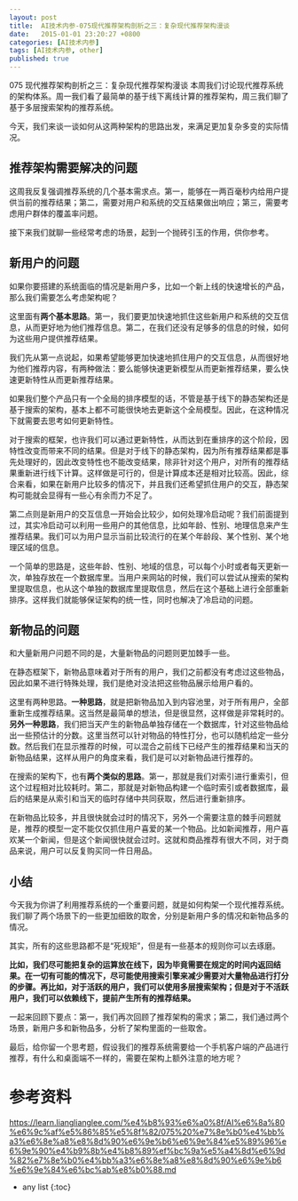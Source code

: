 ```yaml
---
layout: post
title:  AI技术内参-075现代推荐架构剖析之三：复杂现代推荐架构漫谈
date:   2015-01-01 23:20:27 +0800
categories: [AI技术内参]
tags: [AI技术内参, other]
published: true
---
```




075 现代推荐架构剖析之三：复杂现代推荐架构漫谈
本周我们讨论现代推荐系统的架构体系。周一我们看了最简单的基于线下离线计算的推荐架构，周三我们聊了基于多层搜索架构的推荐系统。

今天，我们来谈一谈如何从这两种架构的思路出发，来满足更加复杂多变的实际情况。

## 推荐架构需要解决的问题

这周我反复强调推荐系统的几个基本需求点。第一，能够在一两百毫秒内给用户提供当前的推荐结果；第二，需要对用户和系统的交互结果做出响应；第三，需要考虑用户群体的覆盖率问题。

接下来我们就聊一些经常考虑的场景，起到一个抛砖引玉的作用，供你参考。

## 新用户的问题

如果你要搭建的系统面临的情况是新用户多，比如一个新上线的快速增长的产品，那么我们需要怎么考虑架构呢？

这里面有**两个基本思路**。第一，我们要更加快速地抓住这些新用户和系统的交互信息，从而更好地为他们推荐信息。第二，在我们还没有足够多的信息的时候，如何为这些用户提供推荐结果。

我们先从第一点说起，如果希望能够更加快速地抓住用户的交互信息，从而很好地为他们推荐内容，有两种做法：要么能够快速更新模型从而更新推荐结果，要么快速更新特性从而更新推荐结果。

如果我们整个产品只有一个全局的排序模型的话，不管是基于线下的静态架构还是基于搜索的架构，基本上都不可能很快地去更新这个全局模型。因此，在这种情况下就需要去思考如何更新特性。

对于搜索的框架，也许我们可以通过更新特性，从而达到在重排序的这个阶段，因特性改变而带来不同的结果。但是对于线下的静态架构，因为所有推荐结果都是事先处理好的，因此改变特性也不能改变结果，除非针对这个用户，对所有的推荐结果重新进行线下计算。这样做是可行的，但是计算成本还是相对比较高。因此，综合来看，如果在新用户比较多的情况下，并且我们还希望抓住用户的交互，静态架构可能就会显得有一些心有余而力不足了。

第二点则是新用户的交互信息一开始会比较少，如何处理冷启动呢？我们前面提到过，其实冷启动可以利用一些用户的其他信息，比如年龄、性别、地理信息来产生推荐结果。我们可以为用户显示当前比较流行的在某个年龄段、某个性别、某个地理区域的信息。

一个简单的思路是，这些年龄、性别、地域的信息，可以每个小时或者每天更新一次，单独存放在一个数据库里。当用户来网站的时候，我们可以尝试从搜索的架构里提取信息，也从这个单独的数据库里提取信息，然后在这个基础上进行全部重新排序。这样我们就能够保证架构的统一性，同时也解决了冷启动的问题。

## 新物品的问题

和大量新用户问题不同的是，大量新物品的问题则更加棘手一些。

在静态框架下，新物品意味着对于所有的用户，我们之前都没有考虑过这些物品，因此如果不进行特殊处理，我们是绝对没法把这些物品展示给用户看的。

这里有两种思路。**一种思路**，就是把新物品加入到内容池里，对于所有用户，全部重新生成推荐结果。这当然是最简单的想法，但是很显然，这样做是非常耗时的。**另外一种思路**，我们把当天产生的新物品单独存储在一个数据库，针对这些物品给出一些预估计的分数。这里当然可以针对物品的特性打分，也可以随机给定一些分数。然后我们在显示推荐的时候，可以混合之前线下已经产生的推荐结果和当天的新物品结果，这样从用户的角度来看，我们是可以对新物品进行推荐的。

在搜索的架构下，也有**两个类似的思路**。第一，那就是我们对索引进行重索引，但这个过程相对比较耗时。第二，那就是对新物品构建一个临时索引或者数据库，最后的结果是从索引和当天的临时存储中共同获取，然后进行重新排序。

在新物品比较多，并且很快就会过时的情况下，另外一个需要注意的棘手问题就是，推荐的模型一定不能仅仅抓住用户喜爱的某一个物品。比如新闻推荐，用户喜欢某一个新闻，但是这个新闻很快就会过时。这就和商品推荐有很大不同，对于商品来说，用户可以反复购买同一件日用品。

## 小结

今天我为你讲了利用推荐系统的一个重要问题，就是如何构架一个现代推荐系统。我们聊了两个场景下的一些更加细致的取舍，分别是新用户多的情况和新物品多的情况。

其实，所有的这些思路都不是“死规矩”，但是有一些基本的规则你可以去琢磨。

**比如，我们尽可能把复杂的运算放在线下，因为毕竟需要在规定的时间内返回结果。在一切有可能的情况下，尽可能使用搜索引擎来减少需要对大量物品进行打分的步骤。再比如，对于活跃的用户，我们可以使用多层搜索架构；但是对于不活跃用户，我们可以依赖线下，提前产生所有的推荐结果。**

一起来回顾下要点：第一，我们再次回顾了推荐架构的需求；第二，我们通过两个场景，新用户多和新物品多，分析了架构里面的一些取舍。

最后，给你留一个思考题，假设我们的推荐系统需要给一个手机客户端的产品进行推荐，有什么和桌面端不一样的，需要在架构上额外注意的地方呢？




# 参考资料

https://learn.lianglianglee.com/%e4%b8%93%e6%a0%8f/AI%e6%8a%80%e6%9c%af%e5%86%85%e5%8f%82/075%20%e7%8e%b0%e4%bb%a3%e6%8e%a8%e8%8d%90%e6%9e%b6%e6%9e%84%e5%89%96%e6%9e%90%e4%b9%8b%e4%b8%89%ef%bc%9a%e5%a4%8d%e6%9d%82%e7%8e%b0%e4%bb%a3%e6%8e%a8%e8%8d%90%e6%9e%b6%e6%9e%84%e6%bc%ab%e8%b0%88.md

* any list
{:toc}
